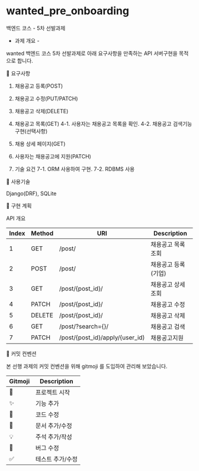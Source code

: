 # wanted_pre_onboarding
백엔드 코스 - 5차 선발과제 


- 과제 개요 -

wanted 백엔드 코스 5차 선발과제로 아래 요구사항을 만족하는 API 서버구현을 목적으로 합니다.

📝 요구사항 

  1. 채용공고 등록(POST)

  2. 채용공고 수정(PUT/PATCH)

  3. 채용공고 삭제(DELETE)

  4. 채용공고 목록(GET)
    4-1. 사용자는 채용공고 목록을 확인.
    4-2. 채용공고 검색기능 구현(선택사항)

  5. 채용 상세 페이지(GET)

  6. 사용자는 채용공고에 지원(PATCH)

  7. 기술 요건
    7-1. ORM 사용하여 구현.
    7-2. RDBMS 사용
    
🚧 사용기술

Django(DRF), SQLite

🔨 구현 계획

  API 개요

  |Index|Method|URI|Description|
  |---|---|---|---|
  |1|GET|/post/|채용공고 목록 조회|
  |2|POST|/post/|채용공고 등록(기업)|
  |3|GET|/post/{post_id}/|채용공고 상세 조회|
  |4|PATCH|/post/{post_id}/|채용공고 수정|
  |5|DELETE|/post/{post_id}/|채용공고 삭제|
  |6|GET|/post/?search={}/|채용공고 검색|
  |7|PATCH|/post/{post_id}/apply/{user_id)|채용공고지원|
  
📁 커밋 컨벤션

본 선행 과제의 커밋 컨벤션을 위해 gitmoji 를 도입하여 관리해 보았습니다.

  |Gitmoji|Description|
  |---|---|
  |🎉|프로젝트 시작|
  |✨|기능 추가|
  |🚧|코드 수정|
  |📝|문서 추가/수정|
  |💡|주석 추가/작성|
  |🐛|버그 수정|
  |✅|테스트 추가/수정|
